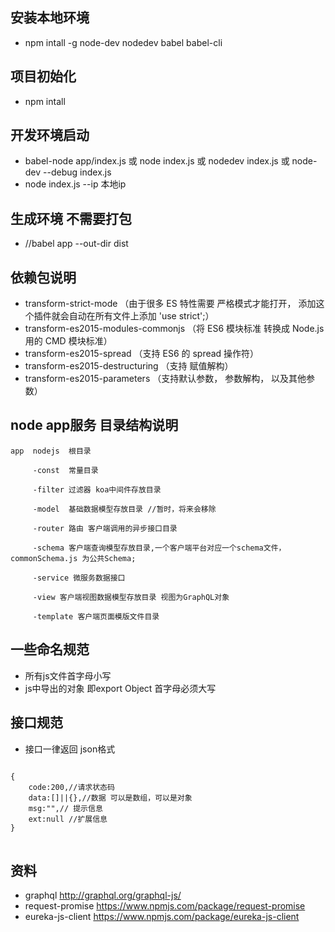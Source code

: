 ## 安装本地环境
- npm intall -g node-dev nodedev babel babel-cli

## 项目初始化
- npm intall 

## 开发环境启动
- babel-node app/index.js 或 node index.js 或 nodedev index.js 或 node-dev --debug index.js
- node index.js --ip 本地ip
## 生成环境 不需要打包
- //babel app --out-dir dist 

## 依赖包说明
- transform-strict-mode （由于很多 ES 特性需要 严格模式才能打开， 添加这个插件就会自动在所有文件上添加 'use strict';）
- transform-es2015-modules-commonjs （将 ES6 模块标准 转换成 Node.js 用的 CMD 模块标准）
- transform-es2015-spread （支持 ES6 的 spread 操作符）
- transform-es2015-destructuring （支持 赋值解构）
- transform-es2015-parameters （支持默认参数， 参数解构， 以及其他参数）

## node app服务 目录结构说明

	app  nodejs  根目录
	
		 -const  常量目录
		
		 -filter 过滤器 koa中间件存放目录
		
		 -model  基础数据模型存放目录 //暂时，将来会移除
		
		 -router 路由 客户端调用的异步接口目录

         -schema 客户端查询模型存放目录,一个客户端平台对应一个schema文件，commonSchema.js 为公共Schema;
		
		 -service 微服务数据接口
		 
		 -view 客户端视图数据模型存放目录 视图为GraphQL对象

		 -template 客户端页面模版文件目录

## 一些命名规范
- 所有js文件首字母小写
- js中导出的对象 即export Object  首字母必须大写

## 接口规范
- 接口一律返回 json格式
<pre>
<code>
{
	code:200,//请求状态码
	data:[]||{},//数据 可以是数组，可以是对象
	msg:"",// 提示信息
	ext:null //扩展信息
}
</code>
</pre>

## 资料
- graphql http://graphql.org/graphql-js/
- request-promise https://www.npmjs.com/package/request-promise
- eureka-js-client https://www.npmjs.com/package/eureka-js-client


